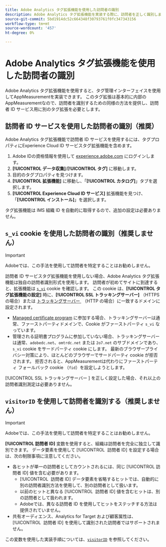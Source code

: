 ```yaml
---
title: Adobe Analytics タグ拡張機能を使用した訪問者の識別
description: Adobe Analytics タグ拡張機能を実装する際に、訪問者を正しく識別します。
source-git-commit: 5bd1914dc52c664348f30793761f0fc347343156
workflow-type: tm+mt
source-wordcount: '457'
ht-degree: 0%

---
```


# Adobe Analytics タグ拡張機能を使用した訪問者の識別

Adobe Analytics タグ拡張機能を使用すると、タグ管理インターフェイスを使用してAppMeasurementを実装できます。 このタグ拡張は基本的に内部のAppMeasurementなので、訪問者を識別するための同様の方法を提供し、訪問者 ID サービス用に別のタグ拡張を必要とします。

## 訪問者 ID サービスを使用した訪問者の識別（推奨）

Adobe Analytics タグ拡張機能で訪問者 ID サービスを使用するには、タグプロパティにExperience Cloud ID サービスタグ拡張機能を含めます。

1. Adobe IDの資格情報を使用して [experience.adobe.com](https://experience.adobe.com) にログインします。
1. **[!UICONTROL データ収集]**/**[!UICONTROL タグ]** に移動します。
1. 目的のタグプロパティを見つけます。
1. **[!UICONTROL 拡張機能]** に移動し、「**[!UICONTROL カタログ]**」タブを選択します。
1. **[!UICONTROL Experience Cloud ID サービス]** 拡張機能を見つけ、「**[!UICONTROL インストール]**」を選択します。

タグ拡張機能は IMS 組織 ID を自動的に取得するので、追加の設定は必要ありません。

## `s_vi` cookie を使用した訪問者の識別（推奨しません）

>[!IMPORTANT]
>
>Adobeでは、この手法を使用して訪問者を特定することはお勧めしません。

訪問者 ID サービスタグ拡張機能を使用しない場合、Adobe Analytics タグ拡張機能は独自の訪問者識別形式を使用します。 訪問者が初めてサイトに到達すると、拡張機能は [`s_vi`](https://experienceleague.adobe.com/en/docs/core-services/interface/data-collection/cookies/analytics) cookie を確認します。 この cookie は、**[!UICONTROL タグ拡張機能の設定]** 時に、**[!UICONTROL SSL トラッキングサーバー]** （HTTPS の場合）または [&#x200B; トラッキングサーバー &#x200B;](https://experienceleague.adobe.com/en/docs/experience-platform/tags/extensions/client/analytics/overview) （HTTP の場合）に一致するドメインに設定されます。

* [Managed certificate program](https://experienceleague.adobe.com/en/docs/core-services/interface/data-collection/adobe-managed-cert) に参加する場合、トラッキングサーバーは通常、ファーストパーティドメインで、Cookie がファーストパーティ `s_vi` なっています。
* 管理される証明書プログラムに参加していない場合、トラッキングサーバーは通常、`adobedc.net`、`omtrdc.net` または `2o7.net` のサブドメインであり、`s_vi` cookie をサードパーティ cookie にします。 最新のブラウザープライバシー対策により、ほとんどのブラウザーでサードパーティ cookie が拒否されます。 拒否されると、AppMeasurementは代わりにファーストパーティ フォールバック cookie （`fid`）を設定しようとします。

[!UICONTROL SSL トラッキングサーバー &#x200B;] を正しく設定した場合、それ以上の訪問者識別測定は必要ありません。

## `visitorID` を使用して訪問者を識別する（推奨しません）

>[!IMPORTANT]
>
>Adobeでは、この手法を使用して訪問者を特定することはお勧めしません。

**[!UICONTROL 訪問者 ID]** 変数を使用すると、組織は訪問者を完全に独立して識別できます。 データ要素を使用して [!UICONTROL &#x200B; 訪問者 ID] を設定する場合は、次の制限事項に注意してください。

* 各ヒットが単一の訪問者としてカウントされるには、同じ [!UICONTROL &#x200B; 訪問者 ID] 値を含む必要があります。
   * [!UICONTROL &#x200B; 訪問者 ID] データ要素を省略するヒットでは、自動的に別の訪問者識別方法を使用して、別の訪問者として扱います。
   * 以前のヒットと異なる [!UICONTROL &#x200B; 訪問者 ID] 値を含むヒットは、別の訪問者として扱われます。
   * Adobeでは、異なる訪問者 ID を使用してヒットをステッチする方法は提供されていません。
* 共有オーディエンス、Analytics for Target および顧客属性は、[!UICONTROL &#x200B; 訪問者 ID] を使用して識別された訪問者ではサポートされません。

この変数を使用した実装手順については、[`visitorID`](/help/implement/vars/config-vars/visitorid.md) を参照してください。
